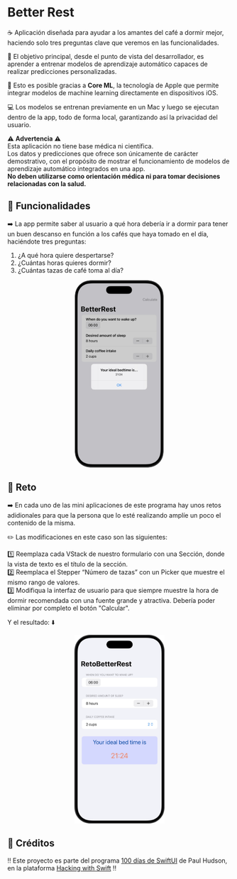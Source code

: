 # Better Rest

☕️ Aplicación diseñada para ayudar a los amantes del café a dormir mejor, haciendo solo tres preguntas clave que veremos en las funcionalidades.  

🎯 El objetivo principal, desde el punto de vista del desarrollador, es aprender a entrenar modelos de aprendizaje automático capaces de realizar predicciones personalizadas.  

🧠 Esto es posible gracias a **Core ML**, la tecnología de Apple que permite integrar modelos de machine learning directamente en dispositivos iOS.  

💻 Los modelos se entrenan previamente en un Mac y luego se ejecutan dentro de la app, todo de forma local, garantizando así la privacidad del usuario.  

⚠️ **Advertencia** ⚠️  
Esta aplicación no tiene base médica ni científica.  
Los datos y predicciones que ofrece son únicamente de carácter demostrativo, con el propósito de mostrar el funcionamiento de modelos de aprendizaje automático integrados en una app.  
**No deben utilizarse como orientación médica ni para tomar decisiones relacionadas con la salud.**

## 📱 Funcionalidades
➡️ La app permite saber al usuario a qué hora debería ir a dormir para tener un buen descanso en función a los cafés que haya tomado en el día, haciéndote tres preguntas:  
1. ¿A qué hora quiere despertarse?
2. ¿Cuántas horas quieres dormir?  
3. ¿Cuántas tazas de café toma al día?  

<p align="center">
    <img src="BetterRest.png" alt="Captura de pantalla de aplicación WeSplit" width="200" style="border-radius: 35px;">
</p>

## 🎯 Reto
➡️ En cada uno de las mini aplicaciones de este programa hay unos retos adidionales para que la persona que lo esté realizando amplíe un poco el contenido de la misma.  

✏️ Las modificaciones en este caso son las siguientes:  

1️⃣ Reemplaza cada VStack de nuestro formulario con una Sección, donde la vista de texto es el título de la sección.    
2️⃣ Reemplaca el Stepper “Número de tazas” con un Picker que muestre el mismo rango de valores.  
3️⃣ Modifiqua la interfaz de usuario para que siempre muestre la hora de dormir recomendada con una fuente grande y atractiva. Debería poder eliminar por completo el botón "Calcular".  

Y el resultado: ⬇️  

<p align="center">
  <img src="RetoBetterRest.png" width="203">
</p>


## 📌 Créditos
‼️ Este proyecto es parte del programa [100 días de SwiftUI](https://www.hackingwithswift.com/100/swiftui) de Paul Hudson, en la plataforma [Hacking with Swift](https://www.hackingwithswift.com) ‼️